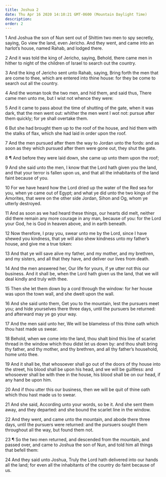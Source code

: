 ```yaml
---
title: Joshua 2
date: Thu Apr 16 2020 14:10:21 GMT-0600 (Mountain Daylight Time)
description: 
order: 2
---
```


<p>
  1 And Joshua the son of Nun sent out of Shittim two men to spy secretly,
  saying, Go view the land, even Jericho. And they went, and came into an
  harlot&#x2019;s house, named Rahab, and lodged there.
</p>
<p>
  2 And it was told the king of Jericho, saying, Behold, there came men in
  hither to night of the children of Israel to search out the country.
</p>
<p>
  3 And the king of Jericho sent unto Rahab, saying, Bring forth the men that
  are come to thee, which are entered into thine house: for they be come to
  search out all the country.
</p>
<p>
  4 And the woman took the two men, and hid them, and said thus, There came men
  unto me, but I wist not whence they were:
</p>
<p>
  5 And it came to pass about the time of shutting of the gate, when it was
  dark, that the men went out: whither the men went I wot not: pursue after them
  quickly; for ye shall overtake them.
</p>
<p>
  6 But she had brought them up to the roof of the house, and hid them with the
  stalks of flax, which she had laid in order upon the roof.
</p>
<p>
  7 And the men pursued after them the way to Jordan unto the fords: and as soon
  as they which pursued after them were gone out, they shut the gate.
</p>
<p>
  8 &#xB6; And before they were laid down, she came up unto them upon the roof;
</p>
<p>
  9 And she said unto the men, I know that the Lord hath given you the land, and
  that your terror is fallen upon us, and that all the inhabitants of the land
  faint because of you.
</p>
<p>
  10 For we have heard how the Lord dried up the water of the Red sea for you,
  when ye came out of Egypt; and what ye did unto the two kings of the Amorites,
  that were on the other side Jordan, Sihon and Og, whom ye utterly destroyed.
</p>
<p>
  11 And as soon as we had heard these things, our hearts did melt, neither did
  there remain any more courage in any man, because of you: for the Lord your
  God, he is God in heaven above, and in earth beneath.
</p>
<p>
  12 Now therefore, I pray you, swear unto me by the Lord, since I have shewed
  you kindness, that ye will also shew kindness unto my father&#x2019;s house,
  and give me a true token:
</p>
<p>
  13 And that ye will save alive my father, and my mother, and my brethren, and
  my sisters, and all that they have, and deliver our lives from death.
</p>
<p>
  14 And the men answered her, Our life for yours, if ye utter not this our
  business. And it shall be, when the Lord hath given us the land, that we will
  deal kindly and truly with thee.
</p>
<p>
  15 Then she let them down by a cord through the window: for her house was upon
  the town wall, and she dwelt upon the wall.
</p>
<p>
  16 And she said unto them, Get you to the mountain, lest the pursuers meet
  you; and hide yourselves there three days, until the pursuers be returned: and
  afterward may ye go your way.
</p>
<span></span>
<p>
  17 And the men said unto her, We will be blameless of this thine oath which
  thou hast made us swear.
</p>
<p>
  18 Behold, when we come into the land, thou shalt bind this line of scarlet
  thread in the window which thou didst let us down by: and thou shalt bring thy
  father, and thy mother, and thy brethren, and all thy father&#x2019;s
  household, home unto thee.
</p>
<p>
  19 And it shall be, that whosoever shall go out of the doors of thy house into
  the street, his blood shall be upon his head, and we will be guiltless: and
  whosoever shall be with thee in the house, his blood shall be on our head, if
  any hand be upon him.
</p>
<p>
  20 And if thou utter this our business, then we will be quit of thine oath
  which thou hast made us to swear.
</p>
<p>
  21 And she said, According unto your words, so be it. And she sent them away,
  and they departed: and she bound the scarlet line in the window.
</p>
<p>
  22 And they went, and came unto the mountain, and abode there three days,
  until the pursuers were returned: and the pursuers sought them throughout all
  the way, but found them not.
</p>
<p>
  23 &#xB6; So the two men returned, and descended from the mountain, and passed
  over, and came to Joshua the son of Nun, and told him all things that befell
  them:
</p>
<p>
  24 And they said unto Joshua, Truly the Lord hath delivered into our hands all
  the land; for even all the inhabitants of the country do faint because of us.
</p>

